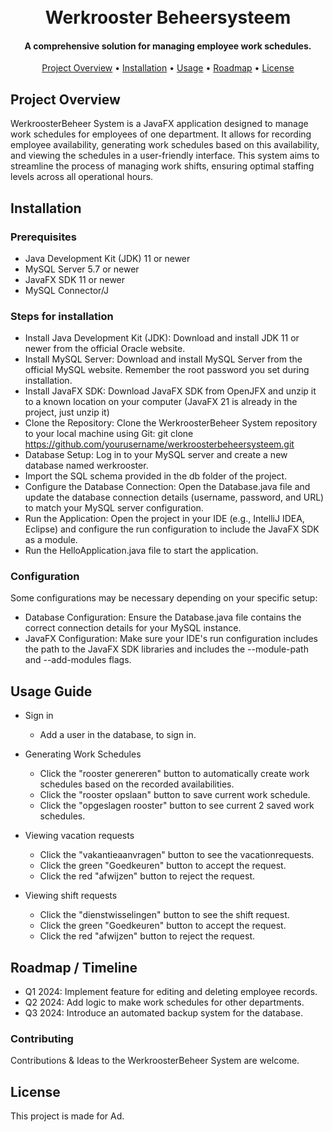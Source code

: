 <h1 align="center">
  <br>
  Werkrooster Beheersysteem
  <br>
</h1>

<h4 align="center">A comprehensive solution for managing employee work schedules.</h4>

<p align="center">
  <!-- Badges can be added here -->
</p>

<p align="center">
  <a href="#project-overview">Project Overview</a> •
  <a href="#installation">Installation</a> •
  <a href="#usage">Usage</a> •
  <a href="#roadmap">Roadmap</a> •
  <a href="#license">License</a>
</p>

## Project Overview
WerkroosterBeheer System is a JavaFX application designed to manage work schedules for employees of one department. It allows for recording employee availability, generating work schedules based on this availability, and viewing the schedules in a user-friendly interface. This system aims to streamline the process of managing work shifts, ensuring optimal staffing levels across all operational hours.

## Installation 
### Prerequisites
* Java Development Kit (JDK) 11 or newer
* MySQL Server 5.7 or newer
* JavaFX SDK 11 or newer
* MySQL Connector/J

### Steps for installation
* Install Java Development Kit (JDK): Download and install JDK 11 or newer from the official Oracle website.
* Install MySQL Server: Download and install MySQL Server from the official MySQL website. Remember the root password you set during installation.
* Install JavaFX SDK: Download JavaFX SDK from OpenJFX and unzip it to a known location on your computer (JavaFX 21 is already in the project, just unzip it)
* Clone the Repository: Clone the WerkroosterBeheer System repository to your local machine using Git: git clone https://github.com/yourusername/werkroosterbeheersysteem.git
* Database Setup: Log in to your MySQL server and create a new database named werkrooster.
* Import the SQL schema provided in the db folder of the project.
* Configure the Database Connection: Open the Database.java file and update the database connection details (username, password, and URL) to match your MySQL server configuration.
* Run the Application: Open the project in your IDE (e.g., IntelliJ IDEA, Eclipse) and configure the run configuration to include the JavaFX SDK as a module.
* Run the HelloApplication.java file to start the application.

### Configuration
Some configurations may be necessary depending on your specific setup:
* Database Configuration: Ensure the Database.java file contains the correct connection details for your MySQL instance.
* JavaFX Configuration: Make sure your IDE's run configuration includes the path to the JavaFX SDK libraries and includes the --module-path and --add-modules flags.

## Usage Guide
* Sign in
  - Add a user in the database, to sign in.

* Generating Work Schedules
   - Click the "rooster genereren" button to automatically create work schedules based on the recorded availabilities.
   - Click the "rooster opslaan" button to save current work schedule.
   - Click the "opgeslagen rooster" button to see current 2 saved work schedules.

* Viewing vacation requests
  - Click the "vakantieaanvragen" button to see the vacationrequests.
  - Click the green "Goedkeuren" button to accept the request.
  - Click the red "afwijzen" button to reject the request.

* Viewing shift requests
  - Click the "dienstwisselingen" button to see the shift request.
  - Click the green "Goedkeuren" button to accept the request.
  - Click the red "afwijzen" button to reject the request.

## Roadmap / Timeline
* Q1 2024: Implement feature for editing and deleting employee records.
* Q2 2024: Add logic to make work schedules for other departments.
* Q3 2024: Introduce an automated backup system for the database.

### Contributing
Contributions & Ideas to the WerkroosterBeheer System are welcome.

## License
This project is made for Ad.
